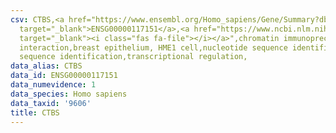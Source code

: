 ```yaml
---
csv: CTBS,<a href="https://www.ensembl.org/Homo_sapiens/Gene/Summary?db=core;g=ENSG00000117151"
  target="_blank">ENSG00000117151</a>,<a href="https://www.ncbi.nlm.nih.gov/pubmed/22863008"
  target="_blank"><i class="fas fa-file"></i></a>",chromatin immunoprecipitation assay,direct
  interaction,breast epithelium, HME1 cell,nucleotide sequence identification,nucleotide
  sequence identification,transcriptional regulation,
data_alias: CTBS
data_id: ENSG00000117151
data_numevidence: 1
data_species: Homo sapiens
data_taxid: '9606'
title: CTBS
---
```

